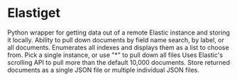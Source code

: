 # Elastiget

Python wrapper for getting data out of a remote Elastic instance and storing it locally.  Ability to pull down documents by field name search, by label, or all documents.  Enumerates all indexes and displays them as a list to choose from.  Pick a single instance, or use \"\*\" to pull down all files  Uses Elastic's scrolling API to pull more than the default 10,000 documents.  Store returned documents as a single JSON file or multiple individual JSON files.     

